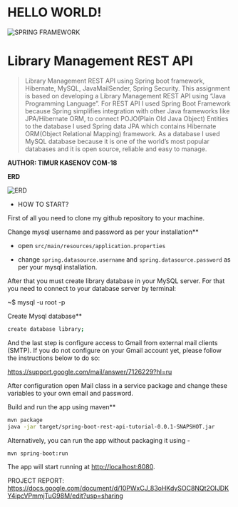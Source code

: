 # HELLO WORLD!
![SPRING FRAMEWORK](https://fiverr-res.cloudinary.com/images/t_main1,q_auto,f_auto/gigs/112684722/original/b94ed9fb929fa06098236596189678e329836457/create-java-spring-framework-application.png)

# Library Management REST API

> Library Management REST API using Spring boot framework, Hibernate, MySQL, JavaMailSender, Spring Security. This assignment is based on developing a Library Management REST API using “Java
Programming Language”. For REST API I used Spring Boot Framework because Spring simplifies integration with other Java frameworks like JPA/Hibernate ORM, to connect POJO(Plain Old Java Object) Entities to the database I used Spring data JPA which contains Hibernate ORM(Object Relational Mapping) framework. As a database I used MySQL database because it is one of the world’s most popular databases and it is open source, reliable and easy to manage. 


**AUTHOR: TIMUR KASENOV COM-18**

**ERD**

![ERD](https://i.imgur.com/jni5ykN.png)


- HOW TO START?

First of all you need to clone my github repository to your machine.

Change mysql username and password as per your installation**

+ open `src/main/resources/application.properties`

+ change `spring.datasource.username` and `spring.datasource.password` as per your mysql installation.

 After that you must create library database in your MySQL server. For that you need to connect to your database server by terminal:

~$     mysql -u root -p

Create Mysql database**
```bash
create database library;
```

And the last step is configure access to Gmail from external mail clients (SMTP). If you do not configure on your Gmail account yet, please follow the instructions below to do so:

https://support.google.com/mail/answer/7126229?hl=ru

After configuration open Mail class in a service package and change these variables to your own email and password. 


Build and run the app using maven**

```bash
mvn package
java -jar target/spring-boot-rest-api-tutorial-0.0.1-SNAPSHOT.jar

```

Alternatively, you can run the app without packaging it using -

```bash
mvn spring-boot:run
```

The app will start running at <http://localhost:8080>.

PROJECT REPORT:
https://docs.google.com/document/d/10PWxCJ_83oHKdySOC8NQt2OIJDKY4ipcVPmmjTuG98M/edit?usp=sharing
